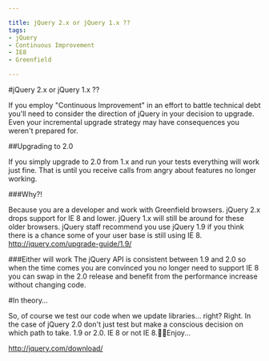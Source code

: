 ```yaml
---

title: jQuery 2.x or jQuery 1.x ??
tags: 
- jQuery
- Continuous Improvement
- IE8
- Greenfield

---
```


#jQuery 2.x or jQuery 1.x ??


If you employ "Continuous Improvement" in an effort to battle technical debt you'll need to consider the direction of jQuery in your decision to upgrade.  Even your incremental upgrade strategy may have consequences you weren't prepared for.


##Upgrading to 2.0

If you simply upgrade to 2.0 from 1.x and run your tests everything will work just fine.  That is until you receive calls from angry about features no longer working.

###Why?!

Because you are a developer and work with Greenfield browsers.  jQuery 2.x drops support for IE 8 and lower.   jQuery 1.x will still be around for these older browsers.  jQuery staff recommend you use jQuery 1.9 if you think there is a chance some of your user base is still using IE 8.
http://jquery.com/upgrade-guide/1.9/

###Either will work
The jQuery API is consistent between 1.9 and 2.0 so when the time comes you are convinced you no longer need to support IE 8 you can swap in the 2.0 release and benefit from the performance increase without changing code.

#In theory…

So, of course we test our code when we update libraries… right?  Right.  In the case of jQuery 2.0 don't just test but make a conscious decision on which path to take.  1.9 or 2.0.  IE 8 or not IE 8.Enjoy...


http://jquery.com/download/